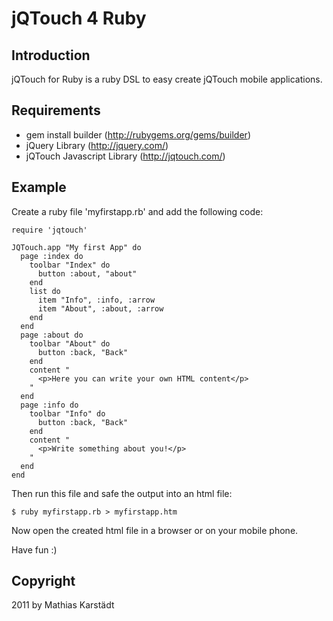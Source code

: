 jQTouch 4 Ruby
=====================

Introduction
------------

jQTouch for Ruby is a ruby DSL to easy create jQTouch mobile applications.

Requirements
------------

- gem install builder (http://rubygems.org/gems/builder)
- jQuery Library (http://jquery.com/)
- jQTouch Javascript Library (http://jqtouch.com/)

Example
-------

Create a ruby file 'myfirstapp.rb' and add the following code:

    require 'jqtouch'

    JQTouch.app "My first App" do
      page :index do
        toolbar "Index" do
          button :about, "about"
        end
        list do
          item "Info", :info, :arrow
          item "About", :about, :arrow
        end
      end
      page :about do
        toolbar "About" do
          button :back, "Back"
        end
        content "
          <p>Here you can write your own HTML content</p>
        "
      end
      page :info do
        toolbar "Info" do
          button :back, "Back"
        end
        content "
          <p>Write something about you!</p>
        "
      end
    end

Then run this file and safe the output into an html file:

    $ ruby myfirstapp.rb > myfirstapp.htm
    
Now open the created html file in a browser or on your mobile phone.

Have fun :)

Copyright
---------

2011 by Mathias Karstädt